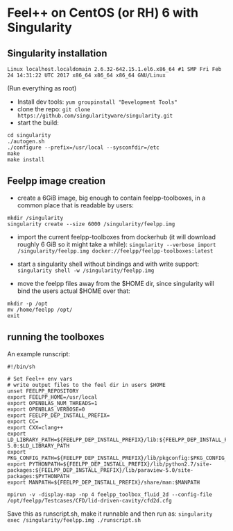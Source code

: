 # Feel++ on CentOS (or RH) 6 with Singularity
## Singularity installation
`Linux localhost.localdomain 2.6.32-642.15.1.el6.x86_64 #1 SMP Fri Feb 24 14:31:22 UTC 2017 x86_64 x86_64 x86_64 GNU/Linux`

(Run everything as root)
* Install dev tools: `yum groupinstall "Development Tools"`
* clone the repo: `git clone https://github.com/singularityware/singularity.git`
* start the build:
```
cd singularity
./autogen.sh
./configure --prefix=/usr/local --sysconfdir=/etc
make
make install
```

## Feelpp image creation
* create a 6GiB image, big enough to contain feelpp-toolboxes, in a common place that is readable by users:
```
mkdir /singularity
singularity create --size 6000 /singularity/feelpp.img
```

* import the current feelpp-toolboxes from dockerhub (it will download roughly 6 GiB so it might take a while): `singularity --verbose import /singularity/feelpp.img docker://feelpp/feelpp-toolboxes:latest`

* start a singularity shell without bindings and with write support:
`singularity shell -w /singularity/feelpp.img`
* move the feelpp files away from the $HOME dir, since singularity will bind the users actual $HOME over that:
```
mkdir -p /opt
mv /home/feelpp /opt/
exit
```

## running the toolboxes
An example runscript:
```
#!/bin/sh

# Set Feel++ env vars
# write output files to the feel dir in users $HOME
unset FEELPP_REPOSITORY
export FEELPP_HOME=/usr/local
export OPENBLAS_NUM_THREADS=1
export OPENBLAS_VERBOSE=0
export FEELPP_DEP_INSTALL_PREFIX=
export CC=
export CXX=clang++
export LD_LIBRARY_PATH=${FEELPP_DEP_INSTALL_PREFIX}/lib:${FEELPP_DEP_INSTALL_PREFIX}/lib/paraview-5.0:$LD_LIBRARY_PATH
export PKG_CONFIG_PATH=${FEELPP_DEP_INSTALL_PREFIX}/lib/pkgconfig:$PKG_CONFIG_PATH
export PYTHONPATH=${FEELPP_DEP_INSTALL_PREFIX}/lib/python2.7/site-packages:${FEELPP_DEP_INSTALL_PREFIX}/lib/paraview-5.0/site-packages:$PYTHONPATH
export MANPATH=${FEELPP_DEP_INSTALL_PREFIX}/share/man:$MANPATH

mpirun -v -display-map -np 4 feelpp_toolbox_fluid_2d --config-file /opt/feelpp/Testcases/CFD/lid-driven-cavity/cfd2d.cfg

```
Save this as runscript.sh, make it runnable and then run as:
`singularity exec /singularity/feelpp.img ./runscript.sh`
